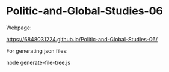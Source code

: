 # Politic-and-Global-Studies-06

Webpage:

https://6848031224.github.io/Politic-and-Global-Studies-06/


For generating json files:

node generate-file-tree.js

